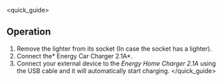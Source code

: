 <quick_guide> 
## Operation

1.	Remove the lighter from its socket (In case the socket has a lighter).
2.	Connect the* Energy Car Charger 2.1A*.
3.	Connect your external device to the *Energy Home Charger 2.1A* using the USB cable and it will automatically start charging.
</quick_guide> 
